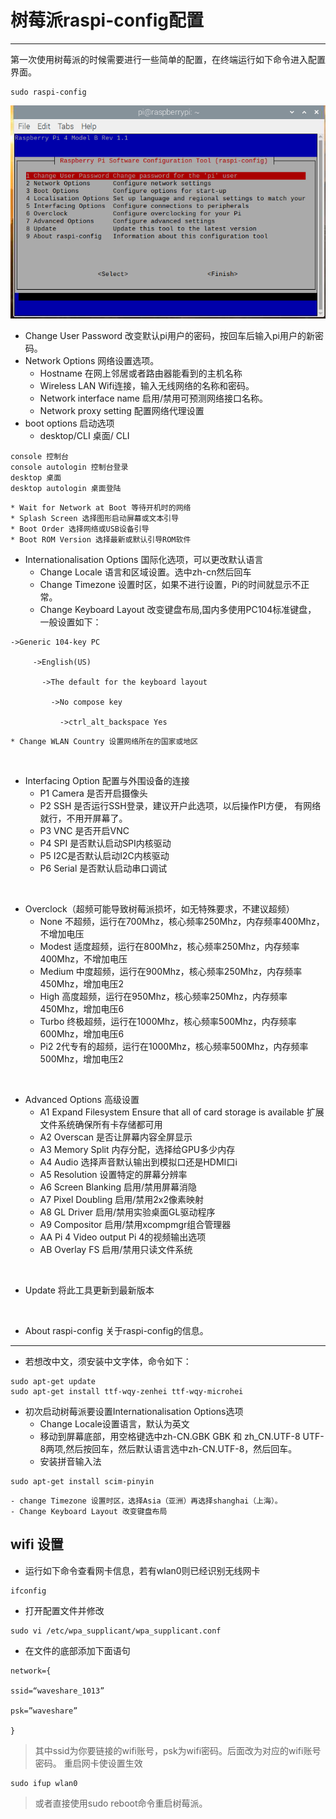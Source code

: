 # 树莓派raspi-config配置

-------------------------------------------------

第一次使用树莓派的时候需要进行一些简单的配置，在终端运行如下命令进入配置界面。

```shell
sudo raspi-config
```

![](../_static/raspi-conf/01.png)

* Change User Password 改变默认pi用户的密码，按回车后输入pi用户的新密码。
* Network Options 网络设置选项。
    * Hostname  在网上邻居或者路由器能看到的主机名称
    * Wireless LAN Wifi连接，输入无线网络的名称和密码。
    * Network interface name 启用/禁用可预测网络接口名称。
    * Network proxy setting 配置网络代理设置
* boot options 启动选项
    * desktop/CLI 桌面/ CLI
  
 ```shell
console 控制台   
console autologin 控制台登录    
desktop 桌面   
desktop autologin 桌面登陆
```
 
    * Wait for Network at Boot 等待开机时的网络
    * Splash Screen 选择图形启动屏幕或文本引导
    * Boot Order 选择网络或USB设备引导
    * Boot ROM Version 选择最新或默认引导ROM软件
* Internationalisation Options 国际化选项，可以更改默认语言
    * Change Locale
      语言和区域设置。选中zh-cn然后回车
    * Change Timezone
      设置时区，如果不进行设置，Pi的时间就显示不正常。
    * Change Keyboard Layout 改变键盘布局,国内多使用PC104标准键盘，
      一般设置如下：
```shell
->Generic 104-key PC 

     ->English(US) 

       ->The default for the keyboard layout 

         ->No compose key

           ->ctrl_alt_backspace Yes
```

    * Change WLAN Country 设置网络所在的国家或地区

<br>

* Interfacing Option 配置与外围设备的连接
    * P1 Camera 是否开启摄像头
    * P2 SSH 是否运行SSH登录，建议开户此选项，以后操作PI方便， 有网络就行，不用开屏幕了。
    * P3 VNC 是否开启VNC
    * P4 SPI 是否默认启动SPI内核驱动
    * P5 I2C是否默认启动I2C内核驱动
    * P6 Serial 是否默认启动串口调试

<br>

* Overclock（超频可能导致树莓派损坏，如无特殊要求，不建议超频）
    * None 不超频，运行在700Mhz，核心频率250Mhz，内存频率400Mhz，不增加电压
    * Modest 适度超频，运行在800Mhz，核心频率250Mhz，内存频率400Mhz，不增加电压
    * Medium 中度超频，运行在900Mhz，核心频率250Mhz，内存频率450Mhz，增加电压2
    * High 高度超频，运行在950Mhz，核心频率250Mhz，内存频率450Mhz，增加电压6
    * Turbo 终极超频，运行在1000Mhz，核心频率500Mhz，内存频率600Mhz，增加电压6
    * Pi2 2代专有的超频，运行在1000Mhz，核心频率500Mhz，内存频率500Mhz，增加电压2

<br>

* Advanced Options 高级设置
    * A1 Expand Filesystem Ensure that all of card storage is available 扩展文件系统确保所有卡存储都可用
    * A2 Overscan 是否让屏幕内容全屏显示
    * A3 Memory Split 内存分配，选择给GPU多少内存
    * A4 Audio 选择声音默认输出到模拟口还是HDMI口i
    * A5 Resolution 设置特定的屏幕分辨率
    * A6 Screen Blanking 启用/禁用屏幕消隐
    * A7 Pixel Doubling 启用/禁用2x2像素映射
    * A8 GL Driver 启用/禁用实验桌面GL驱动程序
    * A9 Compositor 启用/禁用xcompmgr组合管理器
    * AA Pi 4 Video output Pi 4的视频输出选项
    * AB Overlay FS 启用/禁用只读文件系统
<br>

* Update 将此工具更新到最新版本

  <br>
* About raspi-config 关于raspi-config的信息。


-------------------------------------------------------------------------------

- 若想改中文，须安装中文字体，命令如下：
```shell
sudo apt-get update  
sudo apt-get install ttf-wqy-zenhei ttf-wqy-microhei
```

- 初次启动树莓派要设置Internationalisation Options选项
    - Change Locale设置语言，默认为英文
    - 移动到屏幕底部，用空格键选中zh-CN.GBK GBK 和 zh_CN.UTF-8 UTF-8两项,然后按回车，然后默认语言选中zh-CN.UTF-8，然后回车。
    - 安装拼音输入法
```shell
sudo apt-get install scim-pinyin
```

    - change Timezone 设置时区，选择Asia（亚洲）再选择shanghai（上海）。
    - Change Keyboard Layout 改变键盘布局

## wifi 设置

- 运行如下命令查看网卡信息，若有wlan0则已经识别无线网卡

```shell
ifconfig
```

- 打开配置文件并修改

```shell
sudo vi /etc/wpa_supplicant/wpa_supplicant.conf
```

- 在文件的底部添加下面语句

```shell
network={

ssid=“waveshare_1013”

psk=”waveshare”

}

```

> 其中ssid为你要链接的wifi账号，psk为wifi密码。后面改为对应的wifi账号密码。
> 重启网卡使设置生效

```shell
sudo ifup wlan0
```

> 或者直接使用sudo reboot命令重启树莓派。